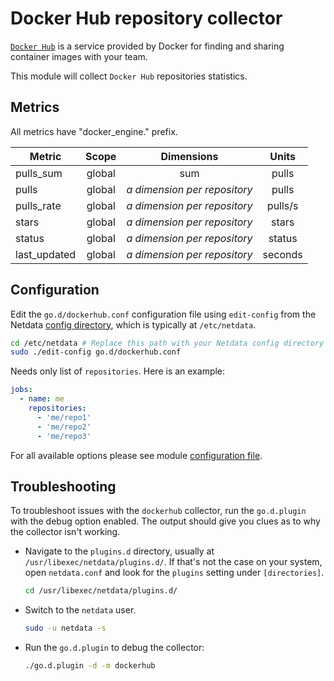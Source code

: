 <!--
title: "Docker Hub repository monitoring with Netdata"
description: "Monitor the health and performance of Docker Hub repositories with zero configuration, per-second metric granularity, and interactive visualizations."
custom_edit_url: "https://github.com/netdata/go.d.plugin/edit/master/modules/dockerhub/README.md"
sidebar_label: "Docker Hub repositories"
learn_status: "Published"
learn_topic_type: "References"
learn_rel_path: "Integrations/Monitor/Webapps"
-->

# Docker Hub repository collector

[`Docker Hub`](https://docs.docker.com/docker-hub/) is a service provided by Docker for finding and sharing container
images with your team.

This module will collect `Docker Hub` repositories statistics.

## Metrics

All metrics have "docker_engine." prefix.

| Metric       | Scope  |            Dimensions             |  Units  |
|--------------|:------:|:---------------------------------:|:-------:|
| pulls_sum    | global |                sum                |  pulls  |
| pulls        | global | <i>a dimension per repository</i> |  pulls  |
| pulls_rate   | global | <i>a dimension per repository</i> | pulls/s |
| stars        | global | <i>a dimension per repository</i> |  stars  |
| status       | global | <i>a dimension per repository</i> | status  |
| last_updated | global | <i>a dimension per repository</i> | seconds |

## Configuration

Edit the `go.d/dockerhub.conf` configuration file using `edit-config` from the
Netdata [config directory](https://learn.netdata.cloud/docs/configure/nodes), which is typically at `/etc/netdata`.

```bash
cd /etc/netdata # Replace this path with your Netdata config directory
sudo ./edit-config go.d/dockerhub.conf
```

Needs only list of `repositories`. Here is an example:

```yaml
jobs:
  - name: me
    repositories:
      - 'me/repo1'
      - 'me/repo2'
      - 'me/repo3' 
```

For all available options please see
module [configuration file](https://github.com/netdata/go.d.plugin/blob/master/config/go.d/dockerhub.conf).

## Troubleshooting

To troubleshoot issues with the `dockerhub` collector, run the `go.d.plugin` with the debug option enabled. The output
should give you clues as to why the collector isn't working.

- Navigate to the `plugins.d` directory, usually at `/usr/libexec/netdata/plugins.d/`. If that's not the case on
  your system, open `netdata.conf` and look for the `plugins` setting under `[directories]`.

  ```bash
  cd /usr/libexec/netdata/plugins.d/
  ```

- Switch to the `netdata` user.

  ```bash
  sudo -u netdata -s
  ```

- Run the `go.d.plugin` to debug the collector:

  ```bash
  ./go.d.plugin -d -m dockerhub
  ```

